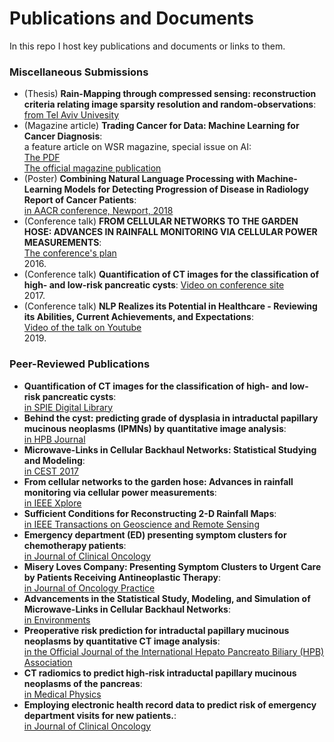 # Publications and Documents  

In this repo I host key publications and documents or links to them.  

### Miscellaneous Submissions  
- (Thesis) **Rain-Mapping through compressed sensing: reconstruction criteria relating image sparsity resolution and random-observations**:  
 [from Tel Aviv Univesity](http://primage.tau.ac.il/libraries/theses/exeng/free/3276707.pdf)  
- (Magazine article) **Trading Cancer for Data: Machine Learning for Cancer Diagnosis**:  
 a feature article on WSR magazine, special issue on AI:  
 [The PDF](https://github.com/LiorGazit/Documents/blob/master/WSR%20magazine%20sept2017%2C%20Feature%20-%20Lior%20Gazit.pdf)  
 [The official magazine publication](https://issuu.com/ihrimpublications/docs/wsr_july-september17-all/13)  
- (Poster) **Combining Natural Language Processing with Machine-Learning Models for
Detecting Progression of Disease in Radiology Report of Cancer Patients**:  
 [in AACR conference, Newport, 2018](https://github.com/LiorGazit/Publications_and_Documents/raw/master/Poster%20at%20AACR%202018%2C%20Lior%20Gazit.pdf) 
- (Conference talk) **FROM CELLULAR NETWORKS TO THE GARDEN HOSE: ADVANCES IN RAINFALL MONITORING VIA CELLULAR POWER MEASUREMENTS**:  
 [The conference's plan](http://www.2016.ieeeglobalsip.org/Papers/ViewPapers2238.html?PaperNum=1031)  
  2016.  
- (Conference talk) **Quantification of CT images for the classification of high- and low-risk pancreatic cysts**:
 [Video on conference site](https://www.spiedigitallibrary.org/conference-presentations/10134/101340X/Quantification-of-CT-images-for-the-classification-of-high/10.1117/12.2255626?term=lior%20gazit%7c%7c)  
  2017.  
- (Conference talk) **NLP Realizes its Potential in Healthcare - Reviewing its Abilities, Current Achievements, and Expectations**:  
 [Video of the talk on Youtube](https://www.youtube.com/watch?v=Evc7yleZlwM)  
  2019.  

### Peer-Reviewed Publications  
- **Quantification of CT images for the classification of high- and low-risk pancreatic cysts**:  
 [in SPIE Digital Library](https://www.spiedigitallibrary.org/conference-proceedings-of-spie/10134/1/Quantification-of-CT-images-for-the-classification-of-high/10.1117/12.2255626.short?SSO=1)  
- **Behind the cyst: predicting grade of dysplasia in intraductal papillary mucinous neoplasms (IPMNs) by quantitative image analysis**:  
 [in HPB Journal](http://www.hpbonline.org/article/S1365-182X(17)30276-9/fulltext)
- **Microwave-Links in Cellular Backhaul Networks: Statistical Studying and Modeling**:  
 [in CEST 2017](https://cest.gnest.org/sites/default/files/presentation_file_list/cest2017_00282_oral_paper.pdf)  
- **From cellular networks to the garden hose: Advances in rainfall monitoring via cellular power measurements**:  
 [in IEEE Xplore](http://ieeexplore.ieee.org/abstract/document/7905994/)  
- **Sufficient Conditions for Reconstructing 2-D Rainfall Maps**:  
 [in IEEE Transactions on Geoscience and Remote Sensing](https://ieeexplore.ieee.org/document/8372946/)  
- **Emergency department (ED) presenting symptom clusters for chemotherapy patients**:  
 [in Journal of Clinical Oncology](http://ascopubs.org/doi/abs/10.1200/JCO.2018.36.15_suppl.e18509)  
- **Misery Loves Company: Presenting Symptom Clusters to Urgent Care by Patients Receiving Antineoplastic Therapy**:  
 [in Journal of Oncology Practice](http://ascopubs.org/doi/abs/10.1200/JOP.18.00199)  
- **Advancements in the Statistical Study, Modeling, and Simulation of Microwave-Links in Cellular Backhaul Networks**:  
 [in Environments](https://www.mdpi.com/2076-3298/5/7/75)  
- **Preoperative risk prediction for intraductal papillary mucinous neoplasms by quantitative CT image analysis**:  
 [in the Official Journal of the International Hepato Pancreato Biliary (HPB) Association](https://www.sciencedirect.com/science/article/abs/pii/S1365182X18327035)  
- **CT radiomics to predict high‐risk intraductal papillary mucinous neoplasms of the pancreas**:  
 [in Medical Physics](https://aapm.onlinelibrary.wiley.com/doi/abs/10.1002/mp.13159)  
- **Employing electronic health record data to predict risk of emergency department visits for new patients.**:  
 [in Journal of Clinical Oncology](http://ascopubs.org/doi/abs/10.1200/JCO.2018.36.30_suppl.314)  
